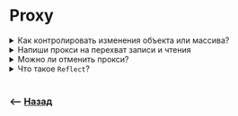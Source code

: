 # Proxy

<details>
<summary> Как контролировать изменения объекта или массива?</summary>

![illustration](https://raw.githubusercontent.com/webster6667/documentation/master/documentation-data/illustrations/dd-up.svg)

Для этого можно использовать `Proxy`     
&emsp;&emsp; 👆 Класс, контролирующий операции над данными

```javascript
let proxy = new Proxy(target, handler);
```

![illustration](https://raw.githubusercontent.com/webster6667/documentation/master/documentation-data/illustrations/dd-down.svg)

</details>

<details>
<summary> Напиши прокси на перехват записи и чтения</summary>

![illustration](https://raw.githubusercontent.com/webster6667/documentation/master/documentation-data/illustrations/dd-up.svg)

```javascript
let obj = {name: 'Ben', age: 22}

obj = Proxy(obj, {
    get(target, getKey) {
        return target[getKey].toUpperCase()
    },
    set(target, setingKey, setingValue) {
        target[setingKey] = setingValue.toUpperCase();
    }
})
```

![illustration](https://raw.githubusercontent.com/webster6667/documentation/master/documentation-data/illustrations/dd-down.svg)

</details>

<details>
<summary> Можно ли отменить прокси?</summary>

![illustration](https://raw.githubusercontent.com/webster6667/documentation/master/documentation-data/illustrations/dd-up.svg)

Для этого нужно создавать специальный, отменяемый прокси   

```javascript
let object = {
    data: "Важные данные"
};

let {proxy, revoke} = Proxy.revocable(object, {
    get(target, prop) {
        const value = target[prop]
        return typeof value === 'string' ? value.toUpperCase() : value
    }
});

console.log(proxy.data) // 👉🏼 'ВАЖНЫЕ ДАННЫЕ'

revoke()                // Выключит прокси

console.log(object.data) // 👉🏼 'Важные данные' 🛑 Доступ к оригинальному объекту остаеться 
console.log(proxy.data)  // 👉🏼 TypeError: Cannot perform 'get' on a proxy that has been revoked
```

![illustration](https://raw.githubusercontent.com/webster6667/documentation/master/documentation-data/illustrations/dd-down.svg)

</details>

<details>
<summary> Что такое <code>Reflect</code>?</summary>

![illustration](https://raw.githubusercontent.com/webster6667/documentation/master/documentation-data/illustrations/dd-up.svg)

Набор методов позволяющий работать с оригинальным объектом (получать, удалять, изменять данные, пробрасывать контекст), в методах ловушек   

```javascript
  get: function(target, property, receiver) {
    if (property in target) {
      // Используем Reflect.get() для получения свойства
      console.log(`Getting property "${property}"`);
      return Reflect.get(target, property, receiver);
    } else {
      console.log(`Property "${property}" does not exist`);
    }
  }
```

<details>
<summary> <sup>⭐</sup>❓ Когда не обойтись без <code>Reflect</code>?</summary>

---

Когда нужно пробросить контекст  

---

</details>

![illustration](https://raw.githubusercontent.com/webster6667/documentation/master/documentation-data/illustrations/dd-down.svg)

</details>

<br>

### ⟵ **<a href="../../readme.md">Назад</a>**